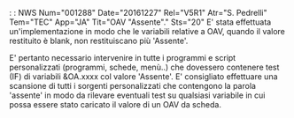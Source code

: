  :  : NWS Num="001288" Date="20161227" Rel="V5R1" Atr="S. Pedrelli" Tem="TEC" App="JA" Tit="OAV "Assente"." Sts="20"
E' stata effettuata un'implementazione in modo che le variabili relative a OAV, quando il valore restituito è blank, non restituiscano più 'Assente'.

E' pertanto necessario intervenire in tutte i programmi e script personalizzati (programmi, schede,
menù..) che dovessero contenere test (IF) di variabili &OA.xxxx col valore 'Assente'. E' consigliato
effettuare una scansione di tutti i sorgenti personalizzati che contengono la parola 'assente' in modo da rilevare eventuali test su qualsiasi variabile in cui possa essere stato caricato il valore di un OAV da scheda.
